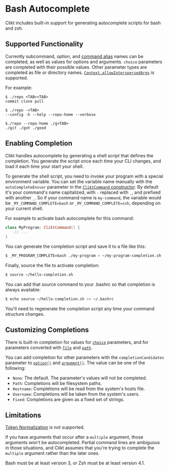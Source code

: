 # Bash Autocomplete

Clikt includes built-in support for generating autocomplete scripts for bash and zsh.

## Supported Functionality

Currently subcommand, option, and [command alias][command-aliases] names can be completed, as well as
values for options and arguments. `choice` parameters are completed with their possible values.
Other parameter types are completed as file or directory names.
[`Context.allowInterspersedArgs`][allowInterspersedArgs] is supported.

For example:

```
$ ./repo <TAB><TAB>
commit clone pull

$ ./repo -<TAB>
--config -h --help --repo-home --verbose

$./repo --repo-home ./g<TAB>
./git ./got ./good
```

## Enabling Completion

Clikt handles autocomplete by generating a shell script that defines the completion. You generate
the script once each time your CLI changes, and load it each time your start your shell.

To generate the shell script, you need to invoke your program with a special environment variable.
You can set the variable name manually with the `autoCompleteEnvvar` parameter in the
[`CliktCommand` constructor][CliktCommand]. By default it's your command's name capitalized,
with `-` replaced with `_`, and prefixed with another `_`.
So if your command name is `my-command`, the variable would be `_MY_COMMAND_COMPLETE=bash`
or `_MY_COMMAND_COMPLETE=zsh`, depending on your current shell.

For example to activate bash autocomplete for this command:

```kotlin
class MyProgram: CliktCommand() {
    // ...
}
```

You can generate the completion script and save it to a file like this:

```bash
$ _MY_PROGRAM_COMPLETE=bash ./my-program > ~/my-program-completion.sh
```

Finally, source the file to activate completion:

```bash
$ source ~/hello-completion.sh
```

You can add that source command to your .bashrc so that completion is always available:

```bash
$ echo source ~/hello-completion.sh >> ~/.bashrc
```

You'll need to regenerate the completion script any time your command structure changes.

## Customizing Completions

There is built-in completion for values for [`choice`][choice] parameters,
and for parameters converted with [`file`][file] and [`path`][path].

You can add completion for other parameters with the `completionCandidates` parameter to
[`option()`][option] and [`argument()`][argument]. The value can be one of the following:

- `None`: The default. The parameter's values will not be completed.
- `Path`: Completions will be filesystem paths.
- `Hostname`: Completions will be read from the system's hosts file.
- `Username`: Completions will be taken from the system's users.
- `Fixed`: Completions are given as a fixed set of strings.

## Limitations

[Token Normalization][token-normalization] is not supported.

If you have arguments that occur after a `multiple` argument, those arguments won't be
autocompleted. Partial command lines are ambiguous in those situations, and Clikt assumes that
you're trying to complete the `multiple` argument rather than the later ones.

Bash must be at least version 3, or Zsh must be at least version 4.1.


[command-aliases]:       advanced.md#command-aliases
[allowInterspersedArgs]: api/clikt/com.github.ajalt.clikt.core/-context/allow-interspersed-args.md
[CliktCommand]:          api/clikt/com.github.ajalt.clikt.core/-clikt-command/index.md
[choice]:                api/clikt/com.github.ajalt.clikt.parameters.types/choice.md
[file]:                  api/clikt/com.github.ajalt.clikt.parameters.types/file.md
[path]:                  api/clikt/com.github.ajalt.clikt.parameters.types/path.md
[option]:                api/clikt/com.github.ajalt.clikt.parameters.options/option.md
[argument]:              api/clikt/com.github.ajalt.clikt.parameters.arguments/argument.md
[token-normalization]:   advanced.md#token-normalization

